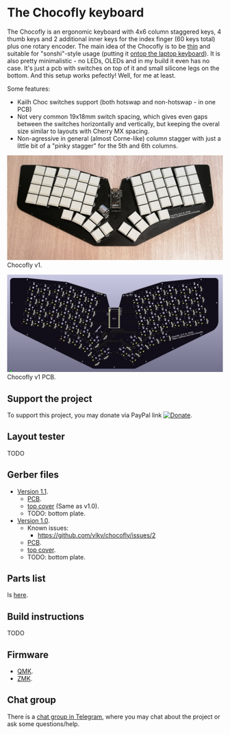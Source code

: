 # The Chocofly keyboard

The Chocofly is an ergonomic keyboard with 4x6 column staggered keys,
4 thumb keys and 2 additional inner keys for the index finger (60 keys total) plus one rotary encoder.
The main idea of the Chocofly is to be [thin](https://imgur.com/a/kJ5HPdX) and suitable for "sonshi"-style usage (putting it [ontop the laptop keyboard](https://imgur.com/gallery/Bps65YA)). It is also pretty minimalistic - no LEDs, OLEDs and in my build it even has no case. It's just a pcb with switches on top of it and small silicone legs on the bottom. And this setup works pefectly! Well, for me at least.

Some features:
- Kailh Choc switches support (both hotswap and non-hotswap - in one PCB)
- Not very common 19x18mm switch spacing, which gives even gaps between the switches horizontally and vertically,
  but keeping the overal size similar to layouts with Cherry MX spacing.
- Non-agressive in general (almost Corne-like) column stagger with just a little bit of a "pinky stagger" for the 5th and 6th columns.

![The Chocofly keyboard v1](/images/chocofly_v1-0.jpg)
Chocofly v1.

![The Chocofly keyboard v1 PCB](/images/chocofly_pcb_v1-0.jpg)
Chocofly v1 PCB.


## Support the project

To support this project, you may donate via PayPal link [![Donate](https://img.shields.io/badge/Donate-PayPal-green.svg)](https://www.paypal.com/cgi-bin/webscr?cmd=_s-xclick&hosted_button_id=99MYK4CNR8DP2).


## Layout tester

TODO


## Gerber files

* [Version 1.1](https://github.com/vlkv/chocofly/tree/v1.1).
  * [PCB](https://github.com/vlkv/chocofly/blob/v1.1/pcb/chocofly_v1_1_pcb.zip).
  * [top cover](https://github.com/vlkv/chocofly/blob/v1.0/top_cover/chocofly_v1_0_top_cover.zip) (Same as v1.0).
  * TODO: bottom plate.
* [Version 1.0](https://github.com/vlkv/chocofly/tree/v1.0).
  * Known issues:
    * https://github.com/vlkv/chocofly/issues/2
  * [PCB](https://github.com/vlkv/chocofly/blob/v1.0/pcb/chocofly_v1_0_pcb.zip).
  * [top cover](https://github.com/vlkv/chocofly/blob/v1.0/top_cover/chocofly_v1_0_top_cover.zip).
  * TODO: bottom plate.


## Parts list

Is [here](parts_list.md).


## Build instructions

TODO


## Firmware

* [QMK](https://github.com/vlkv/qmk_firmware/tree/master/keyboards/chocofly).
* [ZMK](https://github.com/vlkv/chocofly-zmk-config).


## Chat group

There is a [chat group in Telegram](https://t.me/avalanche_kb), where you may chat about the project or ask some questions/help.


